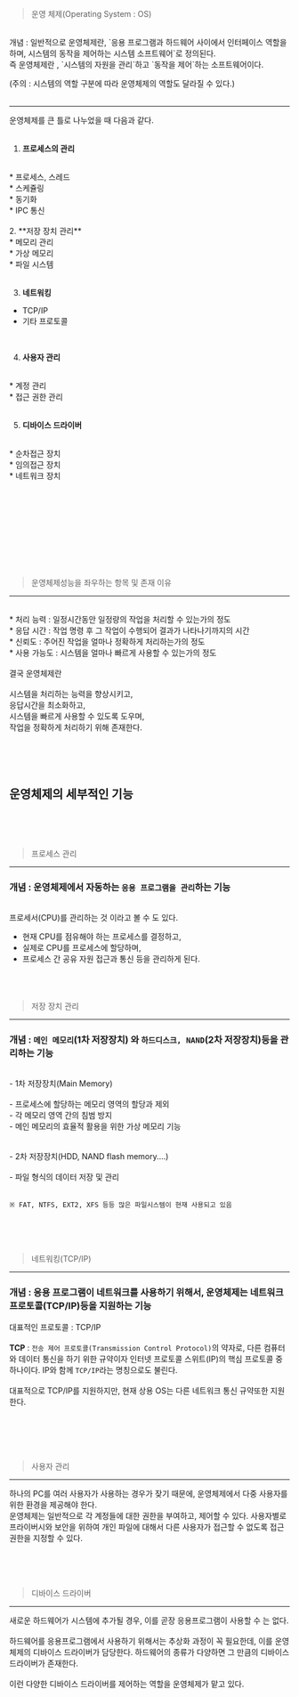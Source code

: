 > 운영 체제(Operating System : OS)

<br/>
개념 : 일반적으로 운영체제란, `응용 프로그램과 하드웨어 사이에서 인터페이스 역할을 하며, 시스템의 동작을 제어하는 시스템 소프트웨어`로 정의된다.
<br/>
즉 운영체제란 , `시스템의 자원을 관리`하고 `동작을 제어`하는 소프트웨어이다.<br/>

(주의 : 시스템의 역할 구분에 따라 운영체제의 역할도 달라질 수 있다.)<br/><br/>

---

운영체제를 큰 틀로 나누었을 때 다음과 같다.<br/>
<br/>

1. **프로세스의 관리**
<br/>
* 프로세스, 스레드<br/>
* 스케쥴링<br/>
* 동기화<br/>
* IPC 통신<br/>
<br/>
2. **저장 장치 관리**
<br/>
* 메모리 관리<br/>
* 가상 메모리<br/>
* 파일 시스템<br/>
<br/>

3. **네트워킹**
* TCP/IP<br/>
* 기타 프로토콜<br/>
<br/>

4. **사용자 관리**
<br/>
* 계정 관리<br/>
* 접근 권한 관리<br/>
<br/>

5. **디바이스 드라이버**
<br/>
* 순차접근 장치<br/>
* 임의접근 장치<br/>
* 네트워크 장치<br/>

<br/><br/><br/><br/><br/>
---

> 운영체제성능을 좌우하는 항목 및 존재 이유
---
<br/>
* 처리 능력  : 일정시간동안 일정량의 작업을 처리할 수 있는가의 정도<br/>
* 응답 시간  : 작업 명령 후 그 작업이 수행되어 결과가 나타나기까지의 시간<br/>
* 신뢰도 : 주어진 작업을 얼마나 정확하게 처리하는가의 정도<br/>
* 사용 가능도 : 시스템을 얼마나 빠르게 사용할 수 있는가의 정도<br/>
<br/>
결국 운영체제란<br/>
<br/>
시스템을 처리하는 능력을 향상시키고,
<br/>
응답시간을 최소화하고,
<br/>
시스템을 빠르게 사용할 수 있도록 도우며,
<br/>
작업을 정확하게 처리하기 위해 존재한다.

<br/><br/><br/>

## 운영체제의 세부적인 기능

<br/>
<br/><br/>

> 프로세스 관리

---
### 개념 : 운영체제에서 자동하는 `응용 프로그램을 관리`하는 기능

<br/>
프로세서(CPU)를 관리하는 것 이라고 볼 수 도 있다.<br/>

- 현재 CPU를 점유해야 하는 프로세스를 결정하고,<br/>
- 실제로 CPU를 프로세스에 할당하며,<br/>
- 프로세스 간 공유 자원 접근과 통신 등을 관리하게 된다.<br/>
<br/><br/><br/>
> 저장 장치 관리

---

### 개념 : `메인 메모리`(1차 저장장치) 와 `하드디스크, NAND`(2차 저장장치)등을 관리하는 기능

<br/>
- 1차 저장장치(Main Memory)<br/>
<br/>
- 프로세스에 할당하는 메모리 영역의 할당과 제외<br/>
- 각 메모리 영역 간의 침범 방지<br/>
- 메인 메모리의 효율적 활용을 위한 가상 메모리 기능<br/>
<br/><br/>
- 2차 저장장치(HDD, NAND flash memory....)<br/>
<br/>
- 파일 형식의 데이터 저장 및 관리<br/>
<br/>

`※ FAT, NTFS, EXT2, XFS 등등 많은 파일시스템이 현재 사용되고 있음`

<br/>
<br/><br/>

> 네트워킹(TCP/IP)

---

### 개념 : 응용 프로그램이 네트워크를 사용하기 위해서, 운영체제는 네트워크 프로토콜(TCP/IP)등을 지원하는 기능

대표적인 프로토콜 : TCP/IP <br/>
<br/>
**TCP** : `전송 제어 프로토콜(Transmission Control Protocol)`의 약자로, 다른 컴퓨터와 데이터 통신을 하기 위한 규약이자 인터넷 프로토콜 스위트(IP)의 핵심 프로토콜 중 하나이다. IP와 함께 `TCP/IP`라는 명칭으로도 불린다.
<br/><br/>
대표적으로 TCP/IP를 지원하지만, 현재 상용 OS는 다른 네트워크 통신 규약또한 지원한다.<br/>
<br/>

<br/><br/><br/>
> 사용자 관리

---

하나의 PC를 여러 사용자가 사용하는 경우가 잦기 때문에, 운영체제에서 다중 사용자를 위한 환경을 제공해야 한다.
<br/>
운영체제는 일반적으로 각 계정들에 대한 권한을 부여하고, 제어할 수 있다. 사용자별로 프라이버시와 보안을 위하여 개인 파일에 대해서 다른 사용자가 접근할 수 없도록 접근 권한을 지정할 수 있다.
<br/>


<br/><br/><br/>
> 디바이스 드라이버

---

새로운 하드웨어가 시스템에 추가될 경우, 이를 곧장 응용프로그램이 사용할 수 는 없다.<br/>
<br/>
하드웨어를 응용프로그램에서 사용하기 위해서는 추상화 과정이 꼭 필요한데, 이를 운영체제의 디바이스 드라이버가 담당한다. 하드웨어의 종류가 다양하면 그 만큼의 디바이스 드라이버가 존재한다.
<br/><br/>
이런 다양한 디바이스 드라이버를 제어하는 역할을 운영체제가 맡고 있다.<br/>
